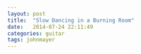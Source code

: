 ```yaml
---
layout: post
title:  "Slow Dancing in a Burning Room"
date:   2014-07-24 22:11:49
categories: guitar
tags: johnmayer
---
```


